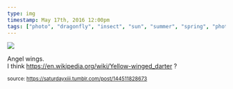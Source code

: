 ```yaml
---
type: img
timestamp: May 17th, 2016 12:00pm
tags: ["photo", "dragonfly", "insect", "sun", "summer", "spring", "photography"]
---
```

<img src="https://saturdayxiii.github.io/media/144511828673.jpg"/>

Angel wings.<br/>I think <a href="https://en.wikipedia.org/wiki/Yellow-winged_darter" target="_blank">https://en.wikipedia.org/wiki/Yellow-winged_darter</a> ?
 
  
<small>source: https://saturdayxiii.tumblr.com/post/144511828673</small>